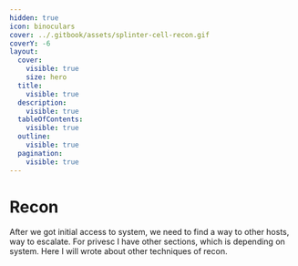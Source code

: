```yaml
---
hidden: true
icon: binoculars
cover: ../.gitbook/assets/splinter-cell-recon.gif
coverY: -6
layout:
  cover:
    visible: true
    size: hero
  title:
    visible: true
  description:
    visible: true
  tableOfContents:
    visible: true
  outline:
    visible: true
  pagination:
    visible: true
---
```


# Recon

After we got initial access to system, we need to find a way to other hosts, way to escalate. For privesc I have other sections, which is depending on system. Here I will wrote about other techniques of recon.

